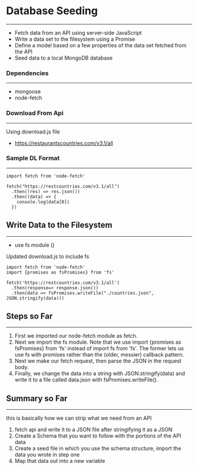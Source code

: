 # Database Seeding
---

- Fetch data from an API using server-side JavaScript
- Write a data set to the filesystem using a Promise
- Define a model based on a few properties of the data set fetched from the API
- Seed data to a local MongoDB database

### Dependencies
---

- mongoose
- node-fetch

### Download From Api
---
Using download.js file
- <https://restaurantscountries.com/v3.1/all>


### Sample DL Format
---
```
import fetch from 'node-fetch'

fetch("https://restcountries.com/v3.1/all")
  .then((res) => res.json())
  .then((data) => {
    console.log(data[0])
  })
```

## Write Data to the Filesystem
---
- use fs module ()


Updated download.js to include fs
```
import fetch from 'node-fetch'
import {promises as fsPromises} from 'fs'

fetch('https://restcountries.com/v3.1/all')
  .then(response=> response.json())
  .then(data => fsPromises.writeFile("./countries.json", JSON.stringify(data)))

```

## Steps so Far
---
1. First we imported our node-fetch module as fetch.
2. Next we import the fs module. Note that we use import {promises as fsPromises} from 'fs' instead of import fs from 'fs'. The former lets us use fs with promises rather than the (older, messier) callback pattern.
3. Next we make our fetch request, then parse the JSON in the request body.
4. Finally, we change the data into a string with JSON.stringify(data) and write it to a file called data.json with fsPromises.writeFile().

## Summary so Far
---

this is basically how we can strip what we need from an API

1. fetch api and write it to a JSON file after stringifying it as a JSON
2. Create a Schema that you want to follow with the portions of the API data
3. Create a seed file in which you use the schema structure, import the data you wrote in step one
4. Map that data out into a new variable